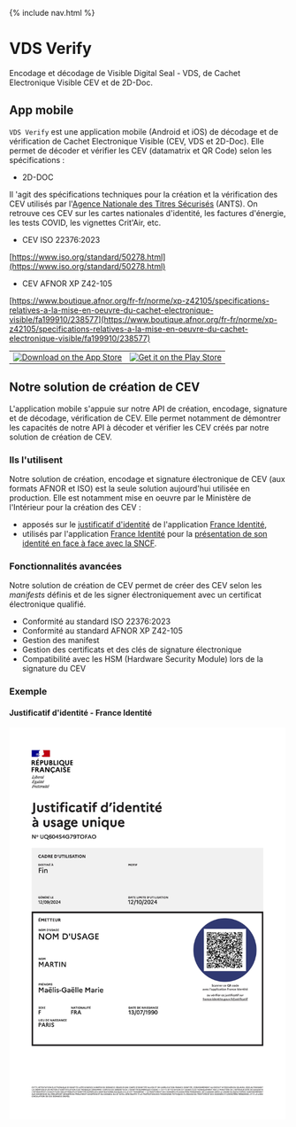 {% include nav.html %}

# VDS Verify

Encodage et décodage de Visible Digital Seal - VDS, de Cachet Electronique Visible CEV et de 2D-Doc.

## App mobile

`VDS Verify` est une application mobile (Android et iOS) de décodage et de vérification de Cachet Electronique Visible (CEV, VDS et 2D-Doc). Elle permet de décoder et vérifier les CEV (datamatrix et QR Code) selon les spécifications :

- 2D-DOC

Il 'agit des spécifications techniques pour la création et la vérification des CEV utilisés par l'[Agence Nationale des Titres Sécurisés](https://ants.gouv.fr/nos-missions/les-solutions-numeriques/2d-doc) (ANTS). On retrouve ces CEV sur les cartes nationales d'identité, les factures d'énergie, les tests COVID, les vignettes Crit'Air, etc.

- CEV ISO 22376:2023

[https://www.iso.org/standard/50278.html](https://www.iso.org/standard/50278.html)

- CEV AFNOR XP Z42-105

[https://www.boutique.afnor.org/fr-fr/norme/xp-z42105/specifications-relatives-a-la-mise-en-oeuvre-du-cachet-electronique-visible/fa199910/238577](https://www.boutique.afnor.org/fr-fr/norme/xp-z42105/specifications-relatives-a-la-mise-en-oeuvre-du-cachet-electronique-visible/fa199910/238577)

<table cellspacing="0" cellpadding="0"><tr>
<td><a href="https://apps.apple.com/fr/app/vds-verify/id6463440128?itsct=apps_box_badge&itscg=30200"><img src="assets/app-store-badge.svg" alt="Download on the App Store" style="width:160px;"/></a></td>
<td><a href="https://play.google.com/store/apps/details?id=com.stelau.vdsverify&pcampaignid=pcampaignidMKT-Other-global-all-co-prtnr-py-PartBadge-Mar2515-1"><img src="assets/google-play-badge.png" alt="Get it on the Play Store" style="width:200px;" /></a></td>
</tr></table>

## Notre solution de création de CEV

L'application mobile s'appuie sur notre API de création, encodage, signature et de décodage, vérification de CEV. Elle permet notamment de démontrer les capacités de notre API à décoder et vérifier les CEV créés par notre solution de création de CEV.

### Ils l'utilisent

Notre solution de création, encodage et signature électronique de CEV (aux formats AFNOR et ISO) est la seule solution aujourd'hui utilisée en production. Elle est notamment mise en oeuvre par le Ministère de l'Intérieur pour la création des CEV :

- apposés sur le [justificatif d'identité](https://france-identite.gouv.fr/justificatif/) de l'application [France Identité](https://france-identite.gouv.fr/),
- utilisés par l'application [France Identité](https://france-identite.gouv.fr/) pour la [présentation de son identité en face à face avec la SNCF](https://france-identite.gouv.fr/actualite/experimentation-SNCF/).

### Fonctionnalités avancées

Notre solution de création de CEV permet de créer des CEV selon les _manifests_ définis et de les signer électroniquement avec un certificat électronique qualifié.

- Conformité au standard ISO 22376:2023
- Conformité au standard AFNOR XP Z42-105
- Gestion des manifest
- Gestion des certificats et des clés de signature électronique
- Compatibilité avec les HSM (Hardware Security Module) lors de la signature du CEV

### Exemple

#### Justificatif d'identité - France Identité

<img src="assets/justificatif-d-identite-maelis-martin.jpg" alt="Justificatif d'identité - France Identité" style="width:500px;"/>
